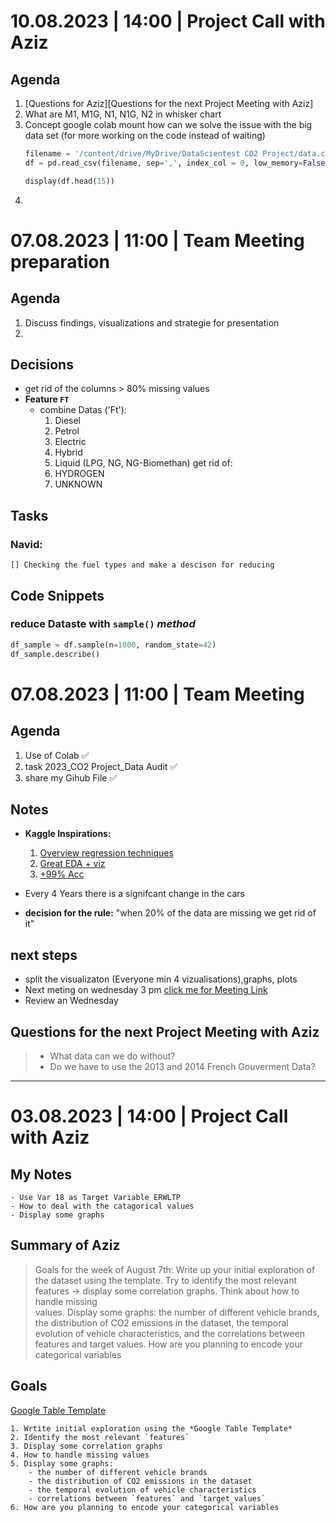 # 10.08.2023 | 14:00 | Project Call with Aziz
## Agenda
1. [Questions for Aziz][Questions for the next Project Meeting with Aziz]
2. What are M1, M1G, N1, N1G, N2 in whisker chart
3. Concept google colab mount how can we solve the issue with the big data set (for more working on the code instead of waiting)
    ```python
    filename = '/content/drive/MyDrive/DataScientest CO2 Project/data.csv'
    df = pd.read_csv(filename, sep=',', index_col = 0, low_memory=False)

    display(df.head(15))
    ```
5. 

# 07.08.2023 | 11:00 | Team Meeting preparation
## Agenda
1. Discuss findings, visualizations and strategie for presentation
2.  

## Decisions
- get rid of the columns > 80% missing values
- **Feature `FT`**
    - combine Datas ('Ft'):
        1. Diesel 
        2. Petrol 
        3. Electric
        4. Hybrid
        5. Liquid (LPG, NG, NG-Biomethan)
    get rid of:
        6. HYDROGEN
        7. UNKNOWN

## Tasks
### Navid:
    [] Checking the fuel types and make a descison for reducing

## Code Snippets
### reduce Dataste with `sample()` ***method***
```python
df_sample = df.sample(n=1000, random_state=42)
df_sample.describe()
```


# 07.08.2023 | 11:00 | Team Meeting
## Agenda
1. Use of  Colab ✅
2. task 2023_CO2 Project_Data Audit ✅
3. share my Gihub File ✅

## Notes
- **Kaggle Inspirations:**
    1. [Overview regression techniques](https://www.kaggle.com/code/lykin22/co2-emission-regression-techniques)
    2. [Great EDA + viz](https://www.kaggle.com/code/drfrank/co2-emission-eda-visualization-machine-learnin#-3.Exploratory-Data-Analysis)
    3. [+99% Acc](https://www.kaggle.com/code/a7madmostafa/eda-modelling-for-co2-emission-99-acc)

- Every 4 Years there is a signifcant change in the cars 
- **decision for the rule:** "when 20% of the data are missing we get rid of it"

## next steps
- split the visualizaton (Everyone min 4 vizualisations),graphs, plots
- Next meting on wednesday 3 pm [click me for Meeting Link](https://calendar.google.com/calendar/event?action=TEMPLATE&tmeid=NW5pbzQ5aGc1YWdtY3Zxb2k1bDFidm1iZ2ogbGFuei5zdEBt&tmsrc=lanz.st%40gmail.com)
- Review an Wednesday

## Questions for the next Project Meeting with Aziz

>- What data can we do without?
>- Do we have to use the 2013 and 2014 French Gouverment Data?


---
# 03.08.2023 | 14:00 | Project Call with Aziz

## My Notes
    - Use Var 18 as Target Variable ERWLTP
    - How to deal with the catagorical values
    - Display some graphs 

## Summary of Aziz

> Goals for the week of August 7th: Write up your initial exploration of the dataset using the template. Try to identify the most relevant features -> display some correlation graphs. Think about how to handle missing     
 values. Display some graphs: the number of different vehicle brands, the distribution of CO2 emissions in the dataset, the temporal evolution of vehicle characteristics, and the correlations between features and target 
 values. How are you planning to encode your categorical variables

## Goals
[Google Table Template](https://docs.google.com/spreadsheets/d/19EffSCbW8gdt67DQ4ZDm2azBAgCSZk_XFSyCPIuHPws/edit?usp=sharing)

    1. Wrtite initial exploration using the *Google Table Template* 
    2. Identify the most relevant `features`
    3. Display some correlation graphs
    4. How to handle missing values
    5. Display some graphs:
        - the number of different vehicle brands
        - the distribution of CO2 emissions in the dataset
        - the temporal evolution of vehicle characteristics
        - correlations between `features` and `target_values`
    6. How are you planning to encode your categorical variables
